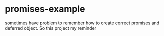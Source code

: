 promises-example
================

sometimes have problem to remember how to create correct promises and deferred object. So this project my reminder
